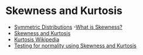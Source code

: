# Skewness and Kurtosis
- [Symmetric Distributions](https://www.statisticshowto.com/symmetric-distribution-2/#:~:text=A%20symmetric%20distribution%20is%20a,(you%20can't).)
-[What is Skewness?](https://deepai.org/machine-learning-glossary-and-terms/skewness)
- [Skewness and Kurtosis](https://medium.com/towards-artificial-intelligence/what-are-skewness-and-kurtosis-3e854a01808c)
- [Kurtosis Wikipedia](https://en.wikipedia.org/wiki/Kurtosis)
- [Testing for normality using Skewness and Kurtosis](https://towardsdatascience.com/testing-for-normality-using-skewness-and-kurtosis-afd61be860)